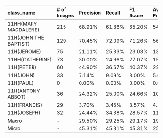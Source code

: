 | class_name            | # of Images   | Precision   | Recall   | F1 Score   | Average Precision   |
|:----------------------|:--------------|:------------|:---------|:-----------|:--------------------|
| 11HH(MARY MAGDALENE)  | 215           | 68.91%      | 61.86%   | 65.20%     | 54.55%              |
| 11H(JOHN THE BAPTIST) | 129           | 70.45%      | 72.09%   | 71.26%     | 56.07%              |
| 11H(JEROME)           | 75            | 21.11%      | 25.33%   | 23.03%     | 13.56%              |
| 11HH(CATHERINE)       | 73            | 30.00%      | 24.66%   | 27.07%     | 15.46%              |
| 11H(PETER)            | 60            | 44.90%      | 36.67%   | 40.37%     | 22.03%              |
| 11H(JOHN)             | 33            | 7.14%       | 9.09%    | 8.00%      | 5.05%               |
| 11H(PAUL)             | 0             | 0.00%       | 0.00%    | 0.00%      | 0.00%               |
| 11H(ANTONY ABBOT)     | 36            | 24.32%      | 25.00%   | 24.66%     | 10.04%              |
| 11H(FRANCIS)          | 29            | 3.70%       | 3.45%    | 3.57%      | 4.23%               |
| 11H(JOSEPH)           | 32            | 24.44%      | 34.38%   | 28.57%     | 11.48%              |
| Macro                 | -             | 29.50%      | 29.25%   | 29.17%     | 19.25%              |
| Micro                 | -             | 45.31%      | 45.31%   | 45.31%     | 25.96%              |